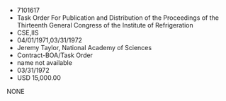 * 7101617
* Task Order For Publication and Distribution of the          Proceedings of the Thirteenth General Congress of the       Institute of Refrigeration
* CSE,IIS
* 04/01/1971,03/31/1972
* Jeremy Taylor, National Academy of Sciences
* Contract-BOA/Task Order
*   name not available
* 03/31/1972
* USD 15,000.00

NONE